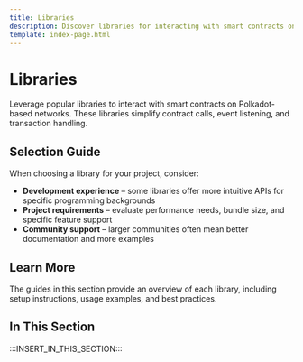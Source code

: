 ```yaml
---
title: Libraries
description: Discover libraries for interacting with smart contracts on Polkadot, including Ethers.js, Web3.js, viem, and other essential tools.
template: index-page.html
---
```


# Libraries

Leverage popular libraries to interact with smart contracts on Polkadot-based networks. These libraries simplify contract calls, event listening, and transaction handling.

## Selection Guide

When choosing a library for your project, consider:

- **Development experience** – some libraries offer more intuitive APIs for specific programming backgrounds
- **Project requirements** – evaluate performance needs, bundle size, and specific feature support
- **Community support** – larger communities often mean better documentation and more examples

## Learn More

The guides in this section provide an overview of each library, including setup instructions, usage examples, and best practices.

## In This Section

:::INSERT_IN_THIS_SECTION:::